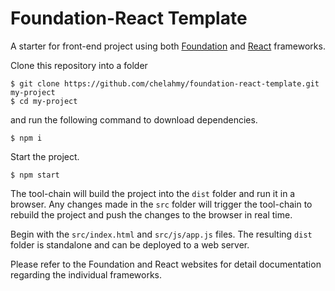 # Foundation-React Template
A starter for front-end project using both [Foundation](https://foundation.zurb.com) and [React](https://reactjs.org) frameworks.

Clone this repository into a folder
```
$ git clone https://github.com/chelahmy/foundation-react-template.git my-project
$ cd my-project
```
and run the following command to download dependencies.
```
$ npm i
```
Start the project.
```
$ npm start
```
The tool-chain will build the project into the `dist` folder and run it in a browser. Any changes made in the `src` folder will trigger the tool-chain to rebuild the project and push the changes to the browser in real time.

Begin with the `src/index.html` and `src/js/app.js` files. The resulting `dist` folder is standalone and can be deployed to a web server.

Please refer to the Foundation and React websites for detail documentation regarding the individual frameworks.
